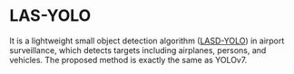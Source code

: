# LAS-YOLO

It is a lightweight small object detection algorithm ([LASD-YOLO](https://pan.baidu.com/)) in airport surveillance, which detects targets including airplanes, persons, and vehicles. The proposed method is exactly the same as YOLOv7.
